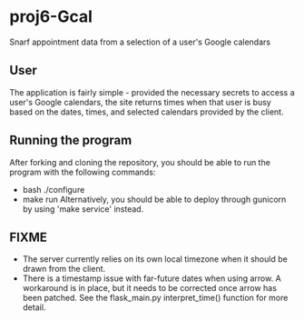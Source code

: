 # proj6-Gcal
Snarf appointment data from a selection of a user's Google calendars 

## User
The application is fairly simple - provided the necessary secrets to
access a user's Google calendars, the site returns times when that user
is busy based on the dates, times, and selected calendars provided by the
client.

## Running the program
After forking and cloning the repository, you should be able to run 
the program with the following commands:
* bash ./configure
* make run
Alternatively, you should be able to deploy through gunicorn by using 
'make service' instead.

## FIXME
* The server currently relies on its own local timezone when it should be
drawn from the client.
* There is a timestamp issue with far-future dates when using arrow. A workaround
is in place, but it needs to be corrected once arrow has been patched. See the
flask_main.py interpret_time() function for more detail.